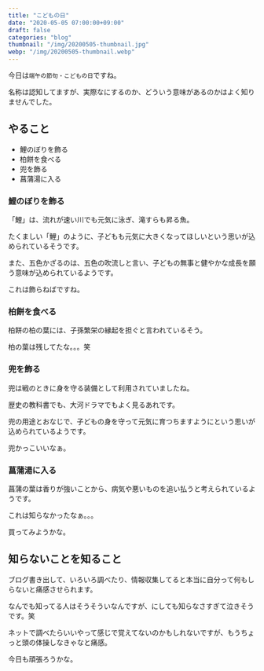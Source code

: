 ```yaml
---
title: "こどもの日"
date: "2020-05-05 07:00:00+09:00"
draft: false
categories: "blog"
thumbnail: "/img/20200505-thumbnail.jpg"
webp: "/img/20200505-thumbnail.webp"
---
```


今日は`端午の節句・こどもの日`ですね。

名称は認知してますが、実際なにするのか、どういう意味があるのかはよく知りませんでした。

## やること

* 鯉のぼりを飾る
* 柏餅を食べる
* 兜を飾る
* 菖蒲湯に入る

### 鯉のぼりを飾る

「鯉」は、流れが速い川でも元気に泳ぎ、滝すらも昇る魚。

たくましい「鯉」のように、子どもも元気に大きくなってほしいという思いが込められているそうです。

また、五色かざるのは、五色の吹流しと言い、子どもの無事と健やかな成長を願う意味が込められているようです。

これは飾らねばですね。

### 柏餅を食べる

柏餅の柏の葉には、子孫繁栄の縁起を担ぐと言われているそう。

柏の葉は残してたな。。。笑

### 兜を飾る

兜は戦のときに身を守る装備として利用されていましたね。

歴史の教科書でも、大河ドラマでもよく見るあれです。

兜の用途とおなじで、子どもの身を守って元気に育つちますようにという思いが込められているようです。

兜かっこいいなぁ。

### 菖蒲湯に入る

菖蒲の葉は香りが強いことから、病気や悪いものを追い払うと考えられているようです。

これは知らなかったなぁ。。。

買ってみようかな。

## 知らないことを知ること

ブログ書き出して、いろいろ調べたり、情報収集してると本当に自分って何もしらないと痛感させられます。

なんでも知ってる人はそうそういなんですが、にしても知らなさすぎて泣きそうです。笑

ネットで調べたらいいやって感じで覚えてないのかもしれないですが、もうちょっと頭の体操しなきゃなと痛感。

今日も頑張ろうかな。